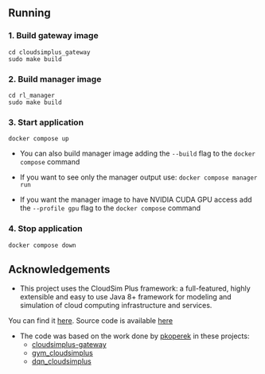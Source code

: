 ## Running

### 1. Build gateway image
```
cd cloudsimplus_gateway
sudo make build
```

### 2. Build manager image
```
cd rl_manager
sudo make build
```
### 3. Start application
`docker compose up`

* You can also build manager image adding the `--build` flag to the `docker compose` command

* If you want to see only the manager output use:
  `docker compose manager run`

* If you want the manager image to have NVIDIA CUDA GPU access add the `--profile gpu` flag to the `docker compose` command

### 4. Stop application
`docker compose down`

## Acknowledgements

* This project uses the CloudSim Plus framework: a full-featured, highly extensible and easy to use Java 8+ framework for
modeling and simulation of cloud computing infrastructure and services.

You can find it [here](http://cloudsimplus.org/). Source code is available [here](https://github.com/manoelcampos/cloudsim-plus)

* The code was based on the work done by [pkoperek](https://github.com/pkoperek) in these projects:
  * [cloudsimplus-gateway](https://github.com/pkoperek/cloudsimplus-gateway)
  * [gym_cloudsimplus](https://github.com/pkoperek/gym_cloudsimplus)
  * [dqn_cloudsimplus](https://github.com/pkoperek/dqn_cloudsimplus)
